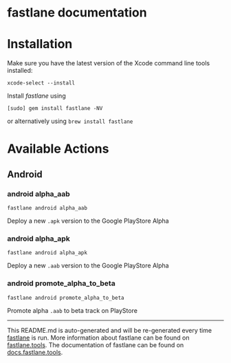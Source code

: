 fastlane documentation
================
# Installation

Make sure you have the latest version of the Xcode command line tools installed:

```
xcode-select --install
```

Install _fastlane_ using
```
[sudo] gem install fastlane -NV
```
or alternatively using `brew install fastlane`

# Available Actions
## Android
### android alpha_aab
```
fastlane android alpha_aab
```
Deploy a new `.apk` version to the Google PlayStore Alpha
### android alpha_apk
```
fastlane android alpha_apk
```
Deploy a new `.aab` version to the Google PlayStore Alpha
### android promote_alpha_to_beta
```
fastlane android promote_alpha_to_beta
```
Promote alpha `.aab` to beta track on PlayStore

----

This README.md is auto-generated and will be re-generated every time [fastlane](https://fastlane.tools) is run.
More information about fastlane can be found on [fastlane.tools](https://fastlane.tools).
The documentation of fastlane can be found on [docs.fastlane.tools](https://docs.fastlane.tools).
